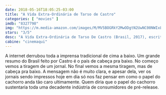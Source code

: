 ```yaml
---
date: 2018-05-16T18:05:25-03:00
title: "A Vida Extra-Ordinária de Tarso de Castro"
categories: [ "movies" ]
imdb: "8327798"
img: "https://m.media-amazon.com/images/M/MV5BOGRkY2MwODgtN2UwNC00NWIxLTg3YzUtZGU5MDRmNzE4N2NlXkEyXkFqcGdeQXVyNDY0MjEzNTk@._V1_SY150_CR4,0,101,150_.jpg"
stars: "3/5"
desc: "A Vida Extra-Ordinária de Tarso De Castro (Brasil, 2017), escrito e dirigido por Leo Garcia e Zeca Brito, com João Vicente de Castro, Paulo Cesar Pereio, Caetano Veloso e outros."
cabine: "cinemaqui"
---
```

A internet derrubou toda a imprensa tradicional de cima a baixo. Um grande resumo do Brasil feito por Castro é o país de cabeça pra baixo. No começo vemos a tiragem de um jornal. No final vemos a mesma tiragem, mas de cabeça pra baixo. A mensagem não é muito clara, e apesar dela, ver os jornais sendo impressos hoje em dia só nos faz pensar em como o papel do cachorro anda tão caro ultimamente. Quem diria que o papel do cachorro sustentaria toda uma decadente indústria de consumidores de pré-release.
